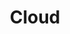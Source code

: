 ---
title: "Cloud"
description: "Cloud"
slug: "cloud"
image: cloud.jpg
style:
    background: "#d9d4d7"
    color: "#000"
showLeftSidebar: true
---